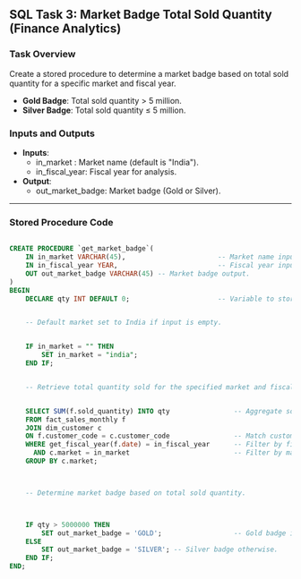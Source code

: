 ## SQL Task 3: Market Badge Total Sold Quantity (Finance Analytics)

### Task Overview
Create a stored procedure to determine a market badge based on total sold quantity for a specific market and fiscal year.  
- **Gold Badge**: Total sold quantity > 5 million.  
- **Silver Badge**: Total sold quantity ≤ 5 million.

### Inputs and Outputs
- **Inputs**:
  - in_market : Market name (default is "India").
  - in_fiscal_year: Fiscal year for analysis.
- **Output**:
  - out_market_badge: Market badge (Gold or Silver).

---

### Stored Procedure Code

```sql

CREATE PROCEDURE `get_market_badge`(
    IN in_market VARCHAR(45),                       -- Market name input.
    IN in_fiscal_year YEAR,                         -- Fiscal year input.
    OUT out_market_badge VARCHAR(45) -- Market badge output.
)
BEGIN
    DECLARE qty INT DEFAULT 0;                      -- Variable to store total sold quantity.


    -- Default market set to India if input is empty.


    IF in_market = "" THEN 
        SET in_market = "india";
    END IF;


    -- Retrieve total quantity sold for the specified market and fiscal year.


    SELECT SUM(f.sold_quantity) INTO qty                -- Aggregate sold quantity.
    FROM fact_sales_monthly f
    JOIN dim_customer c
    ON f.customer_code = c.customer_code                -- Match customer codes.
    WHERE get_fiscal_year(f.date) = in_fiscal_year      -- Filter by fiscal year.
      AND c.market = in_market                          -- Filter by market.
    GROUP BY c.market;



    -- Determine market badge based on total sold quantity.



    IF qty > 5000000 THEN 
        SET out_market_badge = 'GOLD';                  -- Gold badge if quantity > 5M.
    ELSE  
        SET out_market_badge = 'SILVER'; -- Silver badge otherwise.
    END IF;
END;
```
